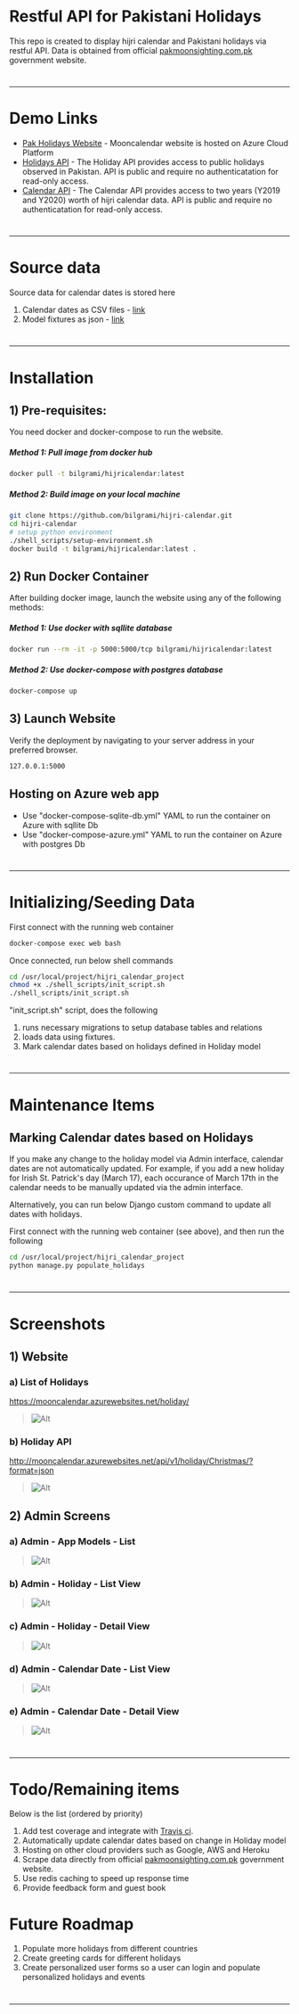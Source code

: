 # Restful API for Pakistani Holidays
This repo is created to display hijri calendar and Pakistani holidays via restful API. 
Data is obtained from official [pakmoonsighting.com.pk] government website. 

#
----

# Demo Links
* [Pak Holidays Website] - Mooncalendar website is hosted on Azure Cloud Platform
* [Holidays API] - The Holiday API provides access to public holidays observed in Pakistan. API is public and require no authenticatation for read-only access.
* [Calendar API] - The Calendar API provides access to two years (Y2019 and Y2020) worth of hijri calendar data. API is public and require no authenticatation for read-only access.

#
----

# Source data
Source data for calendar dates is stored here
1) Calendar dates as CSV files - [link](https://github.com/bilgrami/hijri-calendar/tree/master/project/hijri_calendar_project/hijri_calendar_app/data/source "")
2) Model fixtures as json - [link](https://github.com/bilgrami/hijri-calendar/tree/master/project/hijri_calendar_project/hijri_calendar_app/fixtures)

#
----

# Installation

## 1) Pre-requisites: 

You need docker and docker-compose to run the website.

##### Method 1: Pull image from docker hub

```sh
docker pull -t bilgrami/hijricalendar:latest
```

##### Method 2: Build image on your local machine

```sh
git clone https://github.com/bilgrami/hijri-calendar.git
cd hijri-calendar
# setup python environment 
./shell_scripts/setup-environment.sh
docker build -t bilgrami/hijricalendar:latest .
```
## 2) Run Docker Container
After building docker image, launch the website using any of the following methods:

##### Method 1: Use docker with sqllite database
```sh
docker run --rm -it -p 5000:5000/tcp bilgrami/hijricalendar:latest
```

#####  Method 2: Use docker-compose with postgres database
```sh
docker-compose up
```
## 3) Launch Website
Verify the deployment by navigating to your server address in your preferred browser.

```sh
127.0.0.1:5000
```

##  Hosting on Azure web app 
 - Use "docker-compose-sqlite-db.yml" YAML to run the container on Azure with sqllite Db
 - Use "docker-compose-azure.yml" YAML to run the container on Azure with postgres Db

#
----

# Initializing/Seeding Data
First connect with the running web container 
```sh
docker-compose exec web bash
```
Once connected, run below shell commands
```sh
cd /usr/local/project/hijri_calendar_project
chmod +x ./shell_scripts/init_script.sh
./shell_scripts/init_script.sh
```
"init_script.sh" script, does the following 
1) runs necessary migrations to setup database tables and relations
2) loads data using fixtures.
3) Mark calendar dates based on holidays defined in Holiday model

#
----

# Maintenance Items
## Marking Calendar dates based on Holidays
If you make any change to the holiday model via Admin interface, calendar dates are not automatically updated. For example, if you add a new holiday for Irish St. Patrick's day (March 17), each occurance of March 17th in the calendar needs to be manually updated via the admin interface.

Alternatively, you can run below Django custom command to update all dates with holidays. 

First connect with the running web container (see above), and then run the following
```sh
cd /usr/local/project/hijri_calendar_project
python manage.py populate_holidays
```

#
----

# Screenshots
## 1) Website
### a) List of Holidays
https://mooncalendar.azurewebsites.net/holiday/
> ![Alt](https://github.com/bilgrami/hijri-calendar/blob/master/docs/holiday.JPG?raw=true "List of Holidays")

### b) Holiday API
http://mooncalendar.azurewebsites.net/api/v1/holiday/Christmas/?format=json
> ![Alt](https://github.com/bilgrami/hijri-calendar/blob/master/docs/holiday-api.JPG?raw=true "Holiday API")

## 2) Admin Screens
### a) Admin - App Models - List
> ![Alt](https://github.com/bilgrami/hijri-calendar/blob/master/docs/admin-all-models-list.JPG?raw=true "Admin - App Models - List")

### b) Admin - Holiday - List View
> ![Alt](https://github.com/bilgrami/hijri-calendar/blob/master/docs/admin-holiday-list.JPG?raw=true "Admin - Holiday - List View")

### c) Admin - Holiday - Detail View
> ![Alt](https://github.com/bilgrami/hijri-calendar/blob/master/docs/admin-holiday-detail.JPG?raw=true "Admin - Holiday - Detail View")

### d) Admin - Calendar Date - List View 
> ![Alt](https://github.com/bilgrami/hijri-calendar/blob/master/docs/admin-calendar-date-list.JPG?raw=true "Admin - Calendar Date - List View")

### e) Admin - Calendar Date - Detail View 
> ![Alt](https://github.com/bilgrami/hijri-calendar/blob/master/docs/admin-calendar-date-detail.JPG?raw=true "Admin - Calendar Date - Detail View")

#
----

# Todo/Remaining items 
Below is the list (ordered by priority)
1) Add test coverage and integrate with [Travis ci](https://travis-ci.org "Travis CI").
2) Automatically update calendar dates based on change in Holiday model
3) Hosting on other cloud providers such as Google, AWS and Heroku
4) Scrape data directly from official [pakmoonsighting.com.pk] government website.
5) Use redis caching to speed up response time  
5) Provide feedback form and guest book 

# Future Roadmap
1) Populate more holidays from different countries
2) Create greeting cards for different holidays
3) Create personalized user forms so a user can login and populate personalized holidays and events 

#
----


[Pak Holidays Website]: <https://mooncalendar.azurewebsites.net>
[pakmoonSighting.com.pk]: <http://pakmoonsighting.pk> 
[Holidays API]: <https://mooncalendar.azurewebsites.net/api/v1/holiday/>
[Calendar API]: <https://mooncalendar.azurewebsites.net/api/v1/calendar/>
